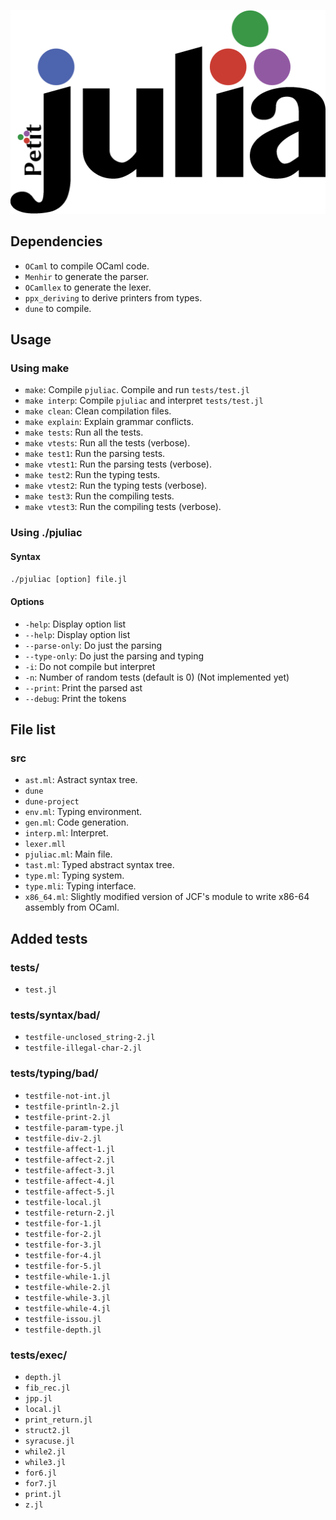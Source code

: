 ![logo pjulia](pjulia.png)
## Dependencies
- `OCaml` to compile OCaml code.
- `Menhir` to generate the parser.
- `OCamllex` to generate the lexer.
- `ppx_deriving` to derive printers from types.
- `dune` to compile.
## Usage
### Using make
- `make`: Compile `pjuliac`. Compile and run `tests/test.jl`
- `make interp`: Compile `pjuliac` and interpret `tests/test.jl`
- `make clean`: Clean compilation files.
- `make explain`: Explain grammar conflicts.
- `make tests`: Run all the tests.
- `make vtests`: Run all the tests (verbose).
- `make test1`: Run the parsing tests.
- `make vtest1`: Run the parsing tests (verbose).
- `make test2`: Run the typing tests.
- `make vtest2`: Run the typing tests (verbose).
- `make test3`: Run the compiling tests.
- `make vtest3`: Run the compiling tests (verbose).
### Using ./pjuliac
#### Syntax
`./pjuliac [option] file.jl`
#### Options
- `-help`: Display option list
- `--help`: Display option list
- `--parse-only`: Do just the parsing
- `--type-only`: Do just the parsing and typing
- `-i`: Do not compile but interpret
- `-n`: Number of random tests (default is 0) (Not implemented yet)
- `--print`: Print the parsed ast
- `--debug`: Print the tokens
## File list
### src
- `ast.ml`: Astract syntax tree.
- `dune`
- `dune-project`
- `env.ml`: Typing environment.
- `gen.ml`: Code generation.
- `interp.ml`: Interpret.
- `lexer.mll`
- `pjuliac.ml`: Main file.
- `tast.ml`: Typed abstract syntax tree.
- `type.ml`: Typing system.
- `type.mli`: Typing interface.
- `x86_64.ml`: Slightly modified version of JCF's module to write x86-64
assembly from OCaml.
## Added tests
### tests/
- `test.jl`
### tests/syntax/bad/
- `testfile-unclosed_string-2.jl`
- `testfile-illegal-char-2.jl`
### tests/typing/bad/
- `testfile-not-int.jl`
- `testfile-println-2.jl`
- `testfile-print-2.jl`
- `testfile-param-type.jl`
- `testfile-div-2.jl`
- `testfile-affect-1.jl`
- `testfile-affect-2.jl`
- `testfile-affect-3.jl`
- `testfile-affect-4.jl`
- `testfile-affect-5.jl`
- `testfile-local.jl`
- `testfile-return-2.jl`
- `testfile-for-1.jl`
- `testfile-for-2.jl`
- `testfile-for-3.jl`
- `testfile-for-4.jl`
- `testfile-for-5.jl`
- `testfile-while-1.jl`
- `testfile-while-2.jl`
- `testfile-while-3.jl`
- `testfile-while-4.jl`
- `testfile-issou.jl`
- `testfile-depth.jl`
### tests/exec/
- `depth.jl`
- `fib_rec.jl`
- `jpp.jl`
- `local.jl`
- `print_return.jl`
- `struct2.jl`
- `syracuse.jl`
- `while2.jl`
- `while3.jl`
- `for6.jl`
- `for7.jl`
- `print.jl`
- `z.jl`
